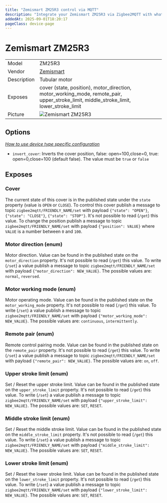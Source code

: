 ```yaml
---
title: "Zemismart ZM25R3 control via MQTT"
description: "Integrate your Zemismart ZM25R3 via Zigbee2MQTT with whatever smart home infrastructure you are using without the vendor's bridge or gateway."
addedAt: 2025-09-01T18:20:17
pageClass: device-page
---
```


<!-- !!!! -->
<!-- ATTENTION: This file is auto-generated through docgen! -->
<!-- You can only edit the "Notes"-Section between the two comment lines "Notes BEGIN" and "Notes END". -->
<!-- Do not use h1 or h2 heading within "## Notes"-Section. -->
<!-- !!!! -->

# Zemismart ZM25R3

|     |     |
|-----|-----|
| Model | ZM25R3  |
| Vendor  | [Zemismart](/supported-devices/#v=Zemismart)  |
| Description | Tubular motor |
| Exposes | cover (state, position), motor_direction, motor_working_mode, remote_pair, upper_stroke_limit, middle_stroke_limit, lower_stroke_limit |
| Picture | ![Zemismart ZM25R3](https://www.zigbee2mqtt.io/images/devices/ZM25R3.png) |


<!-- Notes BEGIN: You can edit here. Add "## Notes" headline if not already present. -->


<!-- Notes END: Do not edit below this line -->



## Options
*[How to use device type specific configuration](../guide/configuration/devices-groups.md#specific-device-options)*

* `invert_cover`: Inverts the cover position, false: open=100,close=0, true: open=0,close=100 (default false). The value must be `true` or `false`


## Exposes

### Cover 
The current state of this cover is in the published state under the `state` property (value is `OPEN` or `CLOSE`).
To control this cover publish a message to topic `zigbee2mqtt/FRIENDLY_NAME/set` with payload `{"state": "OPEN"}`, `{"state": "CLOSE"}`, `{"state": "STOP"}`.
It's not possible to read (`/get`) this value.
To change the position publish a message to topic `zigbee2mqtt/FRIENDLY_NAME/set` with payload `{"position": VALUE}` where `VALUE` is a number between `0` and `100`.

### Motor direction (enum)
Motor direction.
Value can be found in the published state on the `motor_direction` property.
It's not possible to read (`/get`) this value.
To write (`/set`) a value publish a message to topic `zigbee2mqtt/FRIENDLY_NAME/set` with payload `{"motor_direction": NEW_VALUE}`.
The possible values are: `normal`, `reversed`.

### Motor working mode (enum)
Motor operating mode.
Value can be found in the published state on the `motor_working_mode` property.
It's not possible to read (`/get`) this value.
To write (`/set`) a value publish a message to topic `zigbee2mqtt/FRIENDLY_NAME/set` with payload `{"motor_working_mode": NEW_VALUE}`.
The possible values are: `continuous`, `intermittently`.

### Remote pair (enum)
Remote control pairing mode.
Value can be found in the published state on the `remote_pair` property.
It's not possible to read (`/get`) this value.
To write (`/set`) a value publish a message to topic `zigbee2mqtt/FRIENDLY_NAME/set` with payload `{"remote_pair": NEW_VALUE}`.
The possible values are: `on`, `off`.

### Upper stroke limit (enum)
Set / Reset the upper stroke limit.
Value can be found in the published state on the `upper_stroke_limit` property.
It's not possible to read (`/get`) this value.
To write (`/set`) a value publish a message to topic `zigbee2mqtt/FRIENDLY_NAME/set` with payload `{"upper_stroke_limit": NEW_VALUE}`.
The possible values are: `SET`, `RESET`.

### Middle stroke limit (enum)
Set / Reset the middle stroke limit.
Value can be found in the published state on the `middle_stroke_limit` property.
It's not possible to read (`/get`) this value.
To write (`/set`) a value publish a message to topic `zigbee2mqtt/FRIENDLY_NAME/set` with payload `{"middle_stroke_limit": NEW_VALUE}`.
The possible values are: `SET`, `RESET`.

### Lower stroke limit (enum)
Set / Reset the lower stroke limit.
Value can be found in the published state on the `lower_stroke_limit` property.
It's not possible to read (`/get`) this value.
To write (`/set`) a value publish a message to topic `zigbee2mqtt/FRIENDLY_NAME/set` with payload `{"lower_stroke_limit": NEW_VALUE}`.
The possible values are: `SET`, `RESET`.

